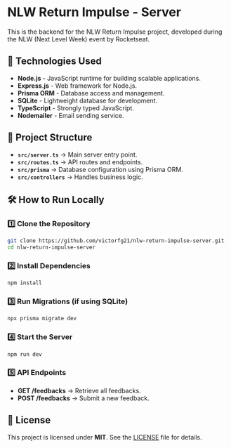 # NLW Return Impulse - Server

This is the backend for the NLW Return Impulse project, developed during the NLW (Next Level Week) event by Rocketseat.

## 🚀 Technologies Used

- **Node.js** - JavaScript runtime for building scalable applications.
- **Express.js** - Web framework for Node.js.
- **Prisma ORM** - Database access and management.
- **SQLite** - Lightweight database for development.
- **TypeScript** - Strongly typed JavaScript.
- **Nodemailer** - Email sending service.

## 📂 Project Structure

- **`src/server.ts`** → Main server entry point.
- **`src/routes.ts`** → API routes and endpoints.
- **`src/prisma`** → Database configuration using Prisma ORM.
- **`src/controllers`** → Handles business logic.

## 🛠️ How to Run Locally

### 1️⃣ Clone the Repository

```sh
git clone https://github.com/victorfg21/nlw-return-impulse-server.git
cd nlw-return-impulse-server
```

### 2️⃣ Install Dependencies

```sh
npm install
```

### 3️⃣ Run Migrations (if using SQLite)

```sh
npx prisma migrate dev
```

### 4️⃣ Start the Server

```sh
npm run dev
```

### 5️⃣ API Endpoints

- **GET /feedbacks** → Retrieve all feedbacks.
- **POST /feedbacks** → Submit a new feedback.

## 📜 License

This project is licensed under **MIT**. See the [LICENSE](LICENSE) file for details.
